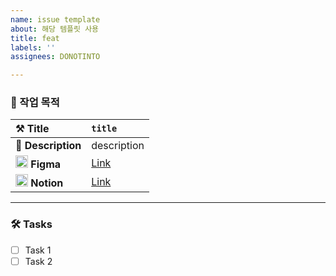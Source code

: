 ```yaml
---
name: issue template
about: 해당 템플릿 사용
title: feat
labels: ''
assignees: DONOTINTO

---
```


### 📝 작업 목적
| ⚒️ Title | `title` | 
| :--- | :--- |
| 📜 **Description** | description |
| <img src="https://github.com/DeveloperAcademy-POSTECH/MacC-Team-ALLWAY/assets/82270058/a42c6a40-0f1d-4372-9c9c-967d44803665" width='20'> **Figma** | [Link](<!-- URL -->) |
| <img src="https://github.com/DeveloperAcademy-POSTECH/MacC-Team-ALLWAY/assets/82270058/c7f9920d-e975-4ed7-ad83-7e6e08611463" width='20'> **Notion** | [Link](<!-- URL -->) |

---

<!--
OPTIONAL
--->
### 🛠️ Tasks

* [ ] Task 1
* [ ] Task 2
